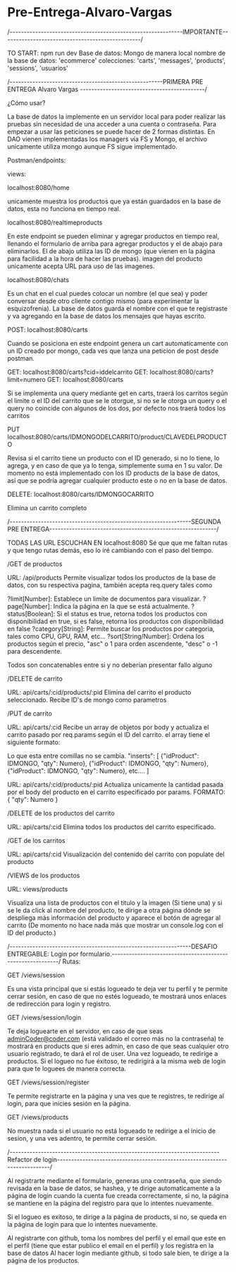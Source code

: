 # Pre-Entrega-Alvaro-Vargas


/-------------------------------------------------------------IMPORTANTE-------------------------------------------------/

TO START: npm run dev Base de datos: Mongo de manera local nombre de la base de datos: 'ecommerce' colecciones: 'carts', 'messages', 'products', 'sessions', 'usuarios'

/------------------------------------------------------PRIMERA PRE ENTREGA Alvaro Vargas --------------------------------------------/

¿Cómo usar?

La base de datos la implemente en un servidor local para poder realizar las pruebas sin necesidad de una acceder a una cuenta o contraseña. Para empezar a usar las peticiones se puede hacer de 2 formas distintas. En DAO vienen implementadas los managers vía FS y Mongo, el archivo unicamente utiliza mongo aunque FS sigue implementado.

Postman/endpoints:

views:

localhost:8080/home

unicamente muestra los productos que ya están guardados en la base de datos, esta no funciona en tiempo real.

localhost:8080/realtimeproducts

En este endpoint se pueden eliminar y agregar productos en tiempo real, llenando el formulario de arriba para agregar productos y el de abajo para eliminarlos. El de abajo utiliza las ID de mongo (que vienen en la página para facilidad a la hora de hacer las pruebas). imagen del producto unicamente acepta URL para uso de las imagenes.

localhost:8080/chats

Es un chat en el cual puedes colocar un nombre (el que sea) y poder conversar desde otro cliente contigo mismo (para experimentar la esquizofrenia). La base de datos guarda el nombre con el que te registraste y va agregando en la base de datos los mensajes que hayas escrito.

POST: localhost:8080/carts

Cuando se posiciona en este endpoint genera un cart automaticamente con un ID creado por mongo, cada ves que lanza una peticion de post desde postman.

GET: localhost:8080/carts?cid=iddelcarrito GET: localhost:8080/carts?limit=numero GET: localhost:8080/carts

Si se implementa una query mediante get en carts, traerá los carritos según el limite o el ID del carrito que se le otorgue, si no se le otorga un query o el query no coincide con algunos de los dos, por defecto nos traerá todos los carritos

PUT localhost:8080/carts/IDMONGODELCARRITO/product/CLAVEDELPRODUCTO

Revisa si el carrito tiene un producto con el ID generado, si no lo tiene, lo agrega, y en caso de que ya lo tenga, simplemente suma en 1 su valor. De momento no está implementado con los ID products de la base de datos, así que se podría agregar cualquier producto este o no en la base de datos.

DELETE: localhost:8080/carts/IDMONGOCARRITO

Elimina un carrito completo

/----------------------------------------------------------------SEGUNDA PRE ENTREGA-----------------------------------------------------------/

TODAS LAS URL ESCUCHAN EN localhost:8080 Sé que que me faltan rutas y que tengo rutas demás, eso lo iré cambiando con el paso del tiempo.

/GET de productos

URL: /api/products Permite visualizar todos los productos de la base de datos, con su respectiva pagina, también acepta req.query tales como

?limit[Number]: Establece un limite de documentos para visualizar. ?page[Number]: Indica la página en la que se está actualmente. ?status[Boolean]: Si el status es true, retorna todos los productos con disponibilidad en true, si es false, retorna los productos con disponibilidad en false ?category[String]: Permite buscar los productos por categoria, tales como CPU, GPU, RAM, etc... ?sort[String/Number]: Ordena los productos según el precio, "asc" o 1 para orden ascendente, "desc" o -1 para descendente.

Todos son concatenables entre si y no deberían presentar fallo alguno

/DELETE de carrito

URL: api/carts/:cid/products/:pid Elimina del carrito el producto seleccionado. Recibe ID's de mongo como parametros

/PUT de carrito

URL: api/carts/:cid Recibe un array de objetos por body y actualiza el carrito pasado por req.params según el ID del carrito. el array tiene el siguiente formato:

Lo que esta entre comillas no se cambia. "inserts": [ {"idProduct": IDMONGO, "qty": Numero}, {"idProduct": IDMONGO, "qty": Numero}, {"idProduct": IDMONGO, "qty": Numero}, etc.... ]

URL: api/carts/:cid/products/:pid Actualiza unicamente la cantidad pasada por el body del producto en el carrito especificado por params. FORMATO: { "qty": Numero }

/DELETE de los productos del carrito

URL: api/carts/:cid Elimina todos los productos del carrito especificado.

/GET de los carritos

URL: api/carts/:cid Visualización del contenido del carrito con populate del producto

/VIEWS de los productos

URL: views/products

Visualiza una lista de productos con el titulo y la imagen (Si tiene una) y si se le da click al nombre del producto, te dirige a otra página dónde se despliega más información del producto y aparece el botón de agregar al carrito (De momento no hace nada más que mostrar un console.log con el ID del producto.)

/----------------------------------------------------------------DESAFIO ENTREGABLE: Login por formulario.-----------------------------------------------------------/ Rutas:

GET /views/session

Es una vista principal que si estás logueado te deja ver tu perfil y te permite cerrar sesión, en caso de que no estés logueado, te mostrará unos enlaces de redirección para login y registro.

GET /views/session/login

Te deja loguearte en el servidor, en caso de que seas adminCoder@coder.com (está validado el correo más no la contraseña) te mostrará en products que si eres admin, en caso de que seas cualquier otro usuario registrado, te dará el rol de user. Una vez logueado, te redirige a productos. Si el logueo no fue éxitoso, te redirigirá a la misma web de login para que te loguees de manera correcta.

GET /views/session/register

Te permite registrarte en la página y una ves que te registres, te redirige al login, para que inicies sesión en la página.

GET /views/products

No muestra nada si el usuario no está logueado te redirige a el inicio de sesion, y una ves adentro, te permite cerrar sesión.

/--------------------------------------------------------------------------Refactor de login---------------------------------------------------------------------------/

Al registrarte mediante el formulario, generas una contraseña, que siendo revisada en la base de datos, se hashea, y te dirige automaticamente a la página de login cuando la cuenta fue creada correctamente, si no, la página se mantiene en la página del registro para que lo intentes nuevamente.

Si el logueo es exitoso, te dirige a la página de products, si no, se queda en la página de login para que lo intentes nuevamente.

Al registrarte con github, toma los nombres del perfil y el email que este en el perfil (tiene que estar publico el email en el perfil) y los registra en la base de datos Al hacer login mediante github, si todo sale bien, te dirige a la página de los productos.